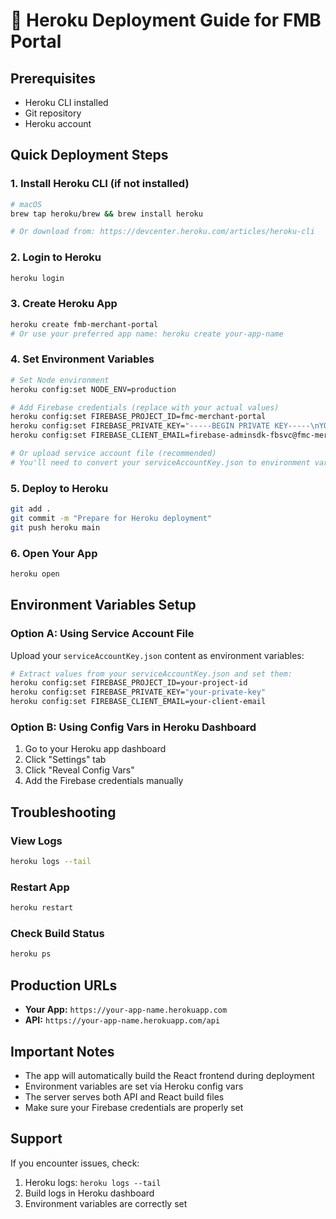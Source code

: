 # 🚀 Heroku Deployment Guide for FMB Portal

## Prerequisites
- Heroku CLI installed
- Git repository
- Heroku account

## Quick Deployment Steps

### 1. Install Heroku CLI (if not installed)
```bash
# macOS
brew tap heroku/brew && brew install heroku

# Or download from: https://devcenter.heroku.com/articles/heroku-cli
```

### 2. Login to Heroku
```bash
heroku login
```

### 3. Create Heroku App
```bash
heroku create fmb-merchant-portal
# Or use your preferred app name: heroku create your-app-name
```

### 4. Set Environment Variables
```bash
# Set Node environment
heroku config:set NODE_ENV=production

# Add Firebase credentials (replace with your actual values)
heroku config:set FIREBASE_PROJECT_ID=fmc-merchant-portal
heroku config:set FIREBASE_PRIVATE_KEY="-----BEGIN PRIVATE KEY-----\nYOUR_PRIVATE_KEY_HERE\n-----END PRIVATE KEY-----"
heroku config:set FIREBASE_CLIENT_EMAIL=firebase-adminsdk-fbsvc@fmc-merchant-portal.iam.gserviceaccount.com

# Or upload service account file (recommended)
# You'll need to convert your serviceAccountKey.json to environment variables
```

### 5. Deploy to Heroku
```bash
git add .
git commit -m "Prepare for Heroku deployment"
git push heroku main
```

### 6. Open Your App
```bash
heroku open
```

## Environment Variables Setup

### Option A: Using Service Account File
Upload your `serviceAccountKey.json` content as environment variables:

```bash
# Extract values from your serviceAccountKey.json and set them:
heroku config:set FIREBASE_PROJECT_ID=your-project-id
heroku config:set FIREBASE_PRIVATE_KEY="your-private-key"
heroku config:set FIREBASE_CLIENT_EMAIL=your-client-email
```

### Option B: Using Config Vars in Heroku Dashboard
1. Go to your Heroku app dashboard
2. Click "Settings" tab
3. Click "Reveal Config Vars"
4. Add the Firebase credentials manually

## Troubleshooting

### View Logs
```bash
heroku logs --tail
```

### Restart App
```bash
heroku restart
```

### Check Build Status
```bash
heroku ps
```

## Production URLs
- **Your App:** `https://your-app-name.herokuapp.com`
- **API:** `https://your-app-name.herokuapp.com/api`

## Important Notes
- The app will automatically build the React frontend during deployment
- Environment variables are set via Heroku config vars
- The server serves both API and React build files
- Make sure your Firebase credentials are properly set

## Support
If you encounter issues, check:
1. Heroku logs: `heroku logs --tail`
2. Build logs in Heroku dashboard
3. Environment variables are correctly set
